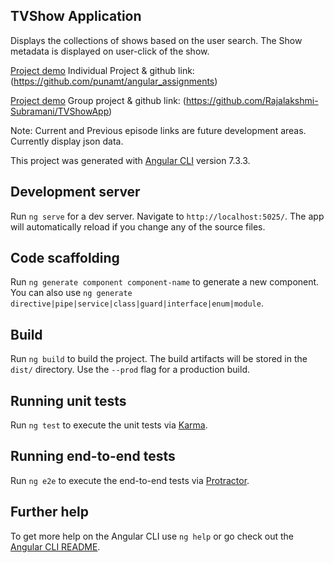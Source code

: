 ## TVShow Application 
Displays the collections of shows based on the user search. 
The Show metadata is displayed on user-click of the show. 

[Project demo](https://www.youtube.com/watch?v=nxIk2ZLJKos) Individual Project
 & github link: (https://github.com/punamt/angular_assignments)

[Project demo](https://imgur.com/6hR7dII) Group project
& github link: (https://github.com/Rajalakshmi-Subramani/TVShowApp)

Note: Current and Previous episode links are future development areas. Currently display json data.

This project was generated with [Angular CLI](https://github.com/angular/angular-cli) version 7.3.3.

## Development server

Run `ng serve` for a dev server. Navigate to `http://localhost:5025/`. The app will automatically reload if you change any of the source files.

## Code scaffolding

Run `ng generate component component-name` to generate a new component. You can also use `ng generate directive|pipe|service|class|guard|interface|enum|module`.

## Build

Run `ng build` to build the project. The build artifacts will be stored in the `dist/` directory. Use the `--prod` flag for a production build.

## Running unit tests

Run `ng test` to execute the unit tests via [Karma](https://karma-runner.github.io).

## Running end-to-end tests

Run `ng e2e` to execute the end-to-end tests via [Protractor](http://www.protractortest.org/).

## Further help

To get more help on the Angular CLI use `ng help` or go check out the [Angular CLI README](https://github.com/angular/angular-cli/blob/master/README.md).
